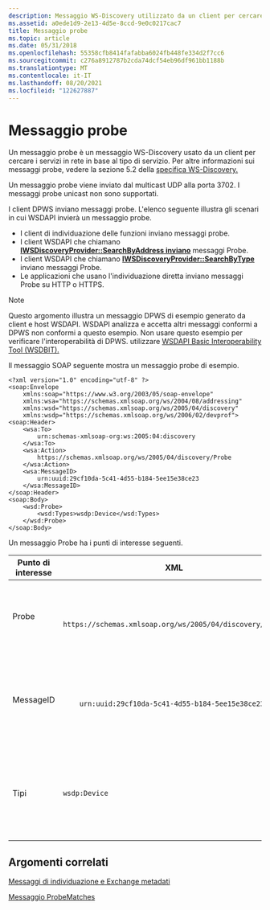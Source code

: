 ```yaml
---
description: Messaggio WS-Discovery utilizzato da un client per cercare i servizi in rete in base al tipo di servizio.
ms.assetid: a0ede1d9-2e13-4d5e-8ccd-9e0c0217cac7
title: Messaggio probe
ms.topic: article
ms.date: 05/31/2018
ms.openlocfilehash: 55358cfb8414fafabba6024fb448fe334d2f7cc6
ms.sourcegitcommit: c276a8912787b2cda74dcf54eb96df961bb1188b
ms.translationtype: MT
ms.contentlocale: it-IT
ms.lasthandoff: 08/20/2021
ms.locfileid: "122627887"
---
```

# <a name="probe-message"></a>Messaggio probe

Un messaggio probe è un messaggio WS-Discovery usato da un client per cercare i servizi in rete in base al tipo di servizio. Per altre informazioni sui messaggi probe, vedere la sezione 5.2 della [specifica WS-Discovery.](https://specs.xmlsoap.org/ws/2005/04/discovery/ws-discovery.pdf)

Un messaggio probe viene inviato dal multicast UDP alla porta 3702. I messaggi probe unicast non sono supportati.

I client DPWS inviano messaggi probe. L'elenco seguente illustra gli scenari in cui WSDAPI invierà un messaggio probe.

-   I client di individuazione delle funzioni inviano messaggi probe.
-   I client WSDAPI che chiamano [**IWSDiscoveryProvider::SearchByAddress inviano**](/windows/desktop/api/WsdDisco/nf-wsddisco-iwsdiscoveryprovider-searchbyaddress) messaggi Probe.
-   I client WSDAPI che chiamano [**IWSDiscoveryProvider::SearchByType**](/windows/desktop/api/WsdDisco/nf-wsddisco-iwsdiscoveryprovider-searchbytype) inviano messaggi Probe.
-   Le applicazioni che usano l'individuazione diretta inviano messaggi Probe su HTTP o HTTPS.

> [!Note]  
> Questo argomento illustra un messaggio DPWS di esempio generato da client e host WSDAPI. WSDAPI analizza e accetta altri messaggi conformi a DPWS non conformi a questo esempio. Non usare questo esempio per verificare l'interoperabilità di DPWS. utilizzare [WSDAPI Basic Interoperability Tool (WSDBIT).](https://msdn.microsoft.com/library/cc264250.aspx)

 

Il messaggio SOAP seguente mostra un messaggio probe di esempio.

``` syntax
<?xml version="1.0" encoding="utf-8" ?>
<soap:Envelope
    xmlns:soap="https://www.w3.org/2003/05/soap-envelope"
    xmlns:wsa="https://schemas.xmlsoap.org/ws/2004/08/addressing"
    xmlns:wsd="https://schemas.xmlsoap.org/ws/2005/04/discovery"
    xmlns:wsdp="https://schemas.xmlsoap.org/ws/2006/02/devprof">
<soap:Header>
    <wsa:To>
        urn:schemas-xmlsoap-org:ws:2005:04:discovery
    </wsa:To>
    <wsa:Action>
        https://schemas.xmlsoap.org/ws/2005/04/discovery/Probe
    </wsa:Action>
    <wsa:MessageID>
        urn:uuid:29cf10da-5c41-4d55-b184-5ee15e38ce23
    </wsa:MessageID>
</soap:Header>
<soap:Body>
    <wsd:Probe>
        <wsd:Types>wsdp:Device</wsd:Types>
    </wsd:Probe>
</soap:Body>
```

Un messaggio Probe ha i punti di interesse seguenti.



<table>
<colgroup>
<col  />
<col  />
<col  />
</colgroup>
<thead>
<tr class="header">
<th>Punto di interesse</th>
<th>XML</th>
<th>Descrizione</th>
</tr>
</thead>
<tbody>
<tr class="odd">
<td>Probe</td>
<td><pre class="syntax" data-space="preserve"><code><wsa:Action>
    https://schemas.xmlsoap.org/ws/2005/04/discovery/Probe
</wsa:Action></code></pre></td>
<td>L'azione SOAP Probe identifica il messaggio come messaggio probe.</td>
</tr>
<tr class="even">
<td>MessageID</td>
<td><pre class="syntax" data-space="preserve"><code><wsa:MessageID>
    urn:uuid:29cf10da-5c41-4d55-b184-5ee15e38ce23
</wsa:MessageID></code></pre></td>
<td>Contiene l'identificatore del messaggio a cui fa riferimento l'elemento RelatesTo in <a href="probematches-message.md">un messaggio ProbeMatches.</a></td>
</tr>
<tr class="odd">
<td>Tipi</td>
<td><pre class="syntax" data-space="preserve"><code><wsd:Types>wsdp:Device</wsd:Types></code></pre></td>
<td>Contiene i WS-Discovery per cui il client esegue la ricerca. Questo elemento non deve essere vuoto.</td>
</tr>
</tbody>
</table>



 

## <a name="related-topics"></a>Argomenti correlati

<dl> <dt>

[Messaggi di individuazione e Exchange metadati](discovery-and-metadata-exchange-message-patterns.md)
</dt> <dt>

[Messaggio ProbeMatches](probematches-message.md)
</dt> </dl>

 

 



